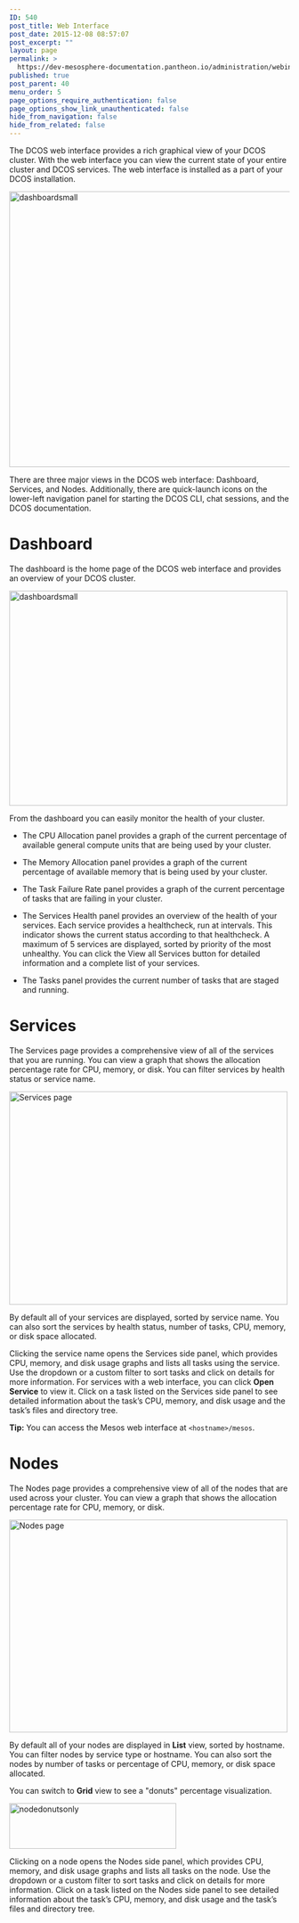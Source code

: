 ```yaml
---
ID: 540
post_title: Web Interface
post_date: 2015-12-08 08:57:07
post_excerpt: ""
layout: page
permalink: >
  https://dev-mesosphere-documentation.pantheon.io/administration/webinterface/
published: true
post_parent: 40
menu_order: 5
page_options_require_authentication: false
page_options_show_link_unauthenticated: false
hide_from_navigation: false
hide_from_related: false
---
```

The DCOS web interface provides a rich graphical view of your DCOS cluster. With the web interface you can view the current state of your entire cluster and DCOS services. The web interface is installed as a part of your DCOS installation.

<a href="https://docs.mesosphere.com/wp-content/uploads/2015/12/dashboardsmall.png" rel="attachment wp-att-1120"><img src="https://docs.mesosphere.com/wp-content/uploads/2015/12/dashboardsmall-800x495.png" alt="dashboardsmall" width="800" height="495" class="alignnone size-large wp-image-1120" /></a>

There are three major views in the DCOS web interface: Dashboard, Services, and Nodes. Additionally, there are quick-launch icons on the lower-left navigation panel for starting the DCOS CLI, chat sessions, and the DCOS documentation.

# <a name="dashboard"></a>Dashboard

The dashboard is the home page of the DCOS web interface and provides an overview of your DCOS cluster.

<a href="https://docs.mesosphere.com/wp-content/uploads/2015/12/dashboardsmall.png" rel="attachment wp-att-1120"><img src="https://docs.mesosphere.com/wp-content/uploads/2015/12/dashboardsmall-600x371.png" alt="dashboardsmall" width="500" height="386" class="alignnone size-medium wp-image-1120" /></a>

From the dashboard you can easily monitor the health of your cluster.

*   The CPU Allocation panel provides a graph of the current percentage of available general compute units that are being used by your cluster.

*   The Memory Allocation panel provides a graph of the current percentage of available memory that is being used by your cluster.

*   The Task Failure Rate panel provides a graph of the current percentage of tasks that are failing in your cluster.

*   The Services Health panel provides an overview of the health of your services. Each service provides a healthcheck, run at intervals. This indicator shows the current status according to that healthcheck. A maximum of 5 services are displayed, sorted by priority of the most unhealthy. You can click the View all Services button for detailed information and a complete list of your services.

*   The Tasks panel provides the current number of tasks that are staged and running.

# <a name="services"></a>Services

The Services page provides a comprehensive view of all of the services that you are running. You can view a graph that shows the allocation percentage rate for CPU, memory, or disk. You can filter services by health status or service name.

<a href="https://docs.mesosphere.com/wp-content/uploads/2015/12/services.png" rel="attachment wp-att-1126"><img src="https://docs.mesosphere.com/wp-content/uploads/2015/12/services-600x365.png" alt="Services page" width="500" height="383" class="alignnone size-medium wp-image-1126" /></a>

By default all of your services are displayed, sorted by service name. You can also sort the services by health status, number of tasks, CPU, memory, or disk space allocated.

Clicking the service name opens the Services side panel, which provides CPU, memory, and disk usage graphs and lists all tasks using the service. Use the dropdown or a custom filter to sort tasks and click on details for more information. For services with a web interface, you can click **Open Service** to view it. Click on a task listed on the Services side panel to see detailed information about the task’s CPU, memory, and disk usage and the task’s files and directory tree.

**Tip:** You can access the Mesos web interface at `<hostname>/mesos`.

# <a name="nodes"></a>Nodes

The Nodes page provides a comprehensive view of all of the nodes that are used across your cluster. You can view a graph that shows the allocation percentage rate for CPU, memory, or disk.

<a href="https://docs.mesosphere.com/wp-content/uploads/2015/12/nodes.png" rel="attachment wp-att-1128"><img src="https://docs.mesosphere.com/wp-content/uploads/2015/12/nodes-600x363.png" alt="Nodes page" width="500" height="382" class="alignnone size-medium wp-image-1128" /></a>

By default all of your nodes are displayed in **List** view, sorted by hostname. You can filter nodes by service type or hostname. You can also sort the nodes by number of tasks or percentage of CPU, memory, or disk space allocated.

You can switch to **Grid** view to see a "donuts" percentage visualization.

<a href="https://docs.mesosphere.com/wp-content/uploads/2015/12/nodedonutsonly.png" rel="attachment wp-att-1129"><img src="https://docs.mesosphere.com/wp-content/uploads/2015/12/nodedonutsonly-600x163.png" alt="nodedonutsonly" width="300" height="82" class="alignnone size-medium wp-image-1129" /></a>

Clicking on a node opens the Nodes side panel, which provides CPU, memory, and disk usage graphs and lists all tasks on the node. Use the dropdown or a custom filter to sort tasks and click on details for more information. Click on a task listed on the Nodes side panel to see detailed information about the task’s CPU, memory, and disk usage and the task’s files and directory tree.